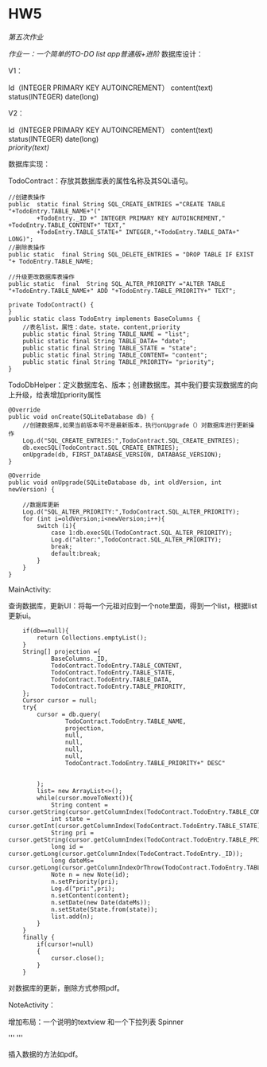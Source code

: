 # HW5  

*第五次作业*

*作业一：一个简单的TO-DO list app普通版+进阶*
数据库设计：  

V1：  

Id（INTEGER PRIMARY KEY AUTOINCREMENT）  content(text)   status(INTEGER)    date(long)

V2：  

Id（INTEGER PRIMARY KEY AUTOINCREMENT）  content(text)   status(INTEGER)    date(long)  
*priority(text)*

数据库实现：  

TodoContract：存放其数据库表的属性名称及其SQL语句。  

    //创建表操作
    public  static final String SQL_CREATE_ENTRIES ="CREATE TABLE "+TodoEntry.TABLE_NAME+"("
            +TodoEntry._ID +" INTEGER PRIMARY KEY AUTOINCREMENT," +TodoEntry.TABLE_CONTENT+" TEXT,"
            +TodoEntry.TABLE_STATE+" INTEGER,"+TodoEntry.TABLE_DATA+" LONG)";
    //删除表操作
    public static  final String SQL_DELETE_ENTRIES = "DROP TABLE IF EXIST "+ TodoEntry.TABLE_NAME;

    //升级更改数据库表操作
    public static  final  String SQL_ALTER_PRIORITY ="ALTER TABLE "+TodoEntry.TABLE_NAME+" ADD "+TodoEntry.TABLE_PRIORITY+" TEXT";

    private TodoContract() {
    }
    public static class TodoEntry implements BaseColumns {
        //表名list，属性：date，state，content,priority
        public static final String TABLE_NAME = "list";
        public static final String TABLE_DATA= "date";
        public static final String TABLE_STATE = "state";
        public static final String TABLE_CONTENT= "content";
        public static final String TABLE_PRIORITY= "priority";
    }
    
TodoDbHelper：定义数据库名、版本；创建数据库。其中我们要实现数据库的向上升级，给表增加priority属性  

    @Override
    public void onCreate(SQLiteDatabase db) {
        //创建数据库,如果当前版本号不是最新版本，执行onUpgrade（）对数据库进行更新操作
        Log.d("SQL_CREATE_ENTRIES:",TodoContract.SQL_CREATE_ENTRIES);
        db.execSQL(TodoContract.SQL_CREATE_ENTRIES);
        onUpgrade(db, FIRST_DATABASE_VERSION, DATABASE_VERSION);
    }

    @Override
    public void onUpgrade(SQLiteDatabase db, int oldVersion, int newVersion) {

        //数据库更新
        Log.d("SQL_ALTER_PRIORITY:",TodoContract.SQL_ALTER_PRIORITY);
        for (int i=oldVersion;i<newVersion;i++){
            switch (i){
                case 1:db.execSQL(TodoContract.SQL_ALTER_PRIORITY);
                Log.d("alter:",TodoContract.SQL_ALTER_PRIORITY);
                break;
                default:break;
            }
        }
    }

MainActivity:

查询数据库，更新UI：将每一个元祖对应到一个note里面，得到一个list，根据list更新ui。 

        if(db==null){
            return Collections.emptyList();
        }
        String[] projection ={
                BaseColumns._ID,
                TodoContract.TodoEntry.TABLE_CONTENT,
                TodoContract.TodoEntry.TABLE_STATE,
                TodoContract.TodoEntry.TABLE_DATA,
                TodoContract.TodoEntry.TABLE_PRIORITY,
        };
        Cursor cursor = null;
        try{
            cursor = db.query(
                    TodoContract.TodoEntry.TABLE_NAME,
                    projection,
                    null,
                    null,
                    null,
                    null,
                    TodoContract.TodoEntry.TABLE_PRIORITY+" DESC"


            );
            list= new ArrayList<>();
            while(cursor.moveToNext()){
                String content = cursor.getString(cursor.getColumnIndex(TodoContract.TodoEntry.TABLE_CONTENT));
                int state = cursor.getInt(cursor.getColumnIndex(TodoContract.TodoEntry.TABLE_STATE));
                String pri = cursor.getString(cursor.getColumnIndex(TodoContract.TodoEntry.TABLE_PRIORITY));
                long id = cursor.getLong(cursor.getColumnIndex(TodoContract.TodoEntry._ID));
                long dateMs= cursor.getLong(cursor.getColumnIndexOrThrow(TodoContract.TodoEntry.TABLE_DATA));
                Note n = new Note(id);
                n.setPriority(pri);
                Log.d("pri:",pri);
                n.setContent(content);
                n.setDate(new Date(dateMs));
                n.setState(State.from(state));
                list.add(n);
            }
        }
        finally {
            if(cursor!=null)
            {
                cursor.close();
            }
        }

对数据库的更新，删除方式参照pdf。  


NoteActivity：  

增加布局：一个说明的textview  和一个下拉列表 Spinner

  '''<LinearLayout
        android:layout_width="match_parent"
        android:layout_height="wrap_content"
        android:orientation="horizontal">
        <TextView
            android:layout_width="0dp"
            android:layout_weight="4"
            android:layout_height="wrap_content"
            android:text="请选择事件的优先级："
            android:textSize="20dp"
            />
        <Spinner
            android:id="@+id/priority"
            android:layout_width="0dp"
            android:layout_weight="2"
            android:layout_height="match_parent"
            android:entries="@array/Data"/>
    </LinearLayout>'''
   
插入数据的方法如pdf。  








